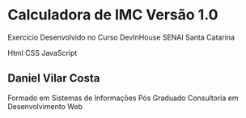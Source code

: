 # Calculadora de IMC Versão 1.0




Exercicio Desenvolvido no Curso DevInHouse SENAI Santa Catarina 

Html 
CSS
JavaScript

## Daniel Vilar Costa

Formado em Sistemas de Informações 
Pós Graduado Consultoria em Desenvolvimento Web 

